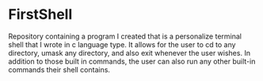 # FirstShell
Repository containing a program I created that is a personalize terminal shell that I wrote in c language type. It allows for the user to cd to any directory, umask any directory, and also exit whenever the user wishes. In addition to those built in commands, the user can also run any other built-in commands their shell contains. 
